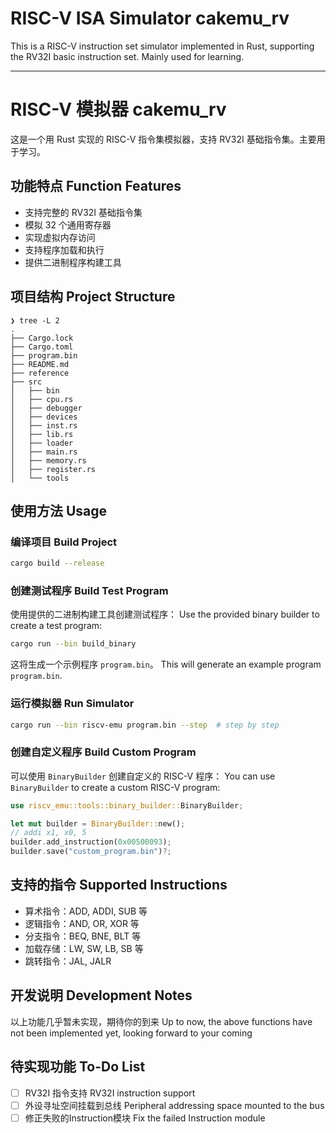 # RISC-V ISA Simulator cakemu_rv

This is a RISC-V instruction set simulator implemented in Rust, supporting the RV32I basic instruction set. Mainly used for learning.

---

# RISC-V 模拟器 cakemu_rv

这是一个用 Rust 实现的 RISC-V 指令集模拟器，支持 RV32I 基础指令集。主要用于学习。

## 功能特点  Function Features

- 支持完整的 RV32I 基础指令集
- 模拟 32 个通用寄存器
- 实现虚拟内存访问
- 支持程序加载和执行
- 提供二进制程序构建工具

## 项目结构  Project Structure

```
❯ tree -L 2
.
├── Cargo.lock
├── Cargo.toml
├── program.bin
├── README.md
├── reference
├── src
│   ├── bin
│   ├── cpu.rs
│   ├── debugger
│   ├── devices
│   ├── inst.rs
│   ├── lib.rs
│   ├── loader
│   ├── main.rs
│   ├── memory.rs
│   ├── register.rs
│   └── tools

```

## 使用方法  Usage

### 编译项目  Build Project

```bash
cargo build --release
```

### 创建测试程序  Build Test Program

使用提供的二进制构建工具创建测试程序：
Use the provided binary builder to create a test program:

```bash
cargo run --bin build_binary
```

这将生成一个示例程序 `program.bin`。
This will generate an example program `program.bin`.

### 运行模拟器  Run Simulator

```bash
cargo run --bin riscv-emu program.bin --step  # step by step 
```

### 创建自定义程序  Build Custom Program

可以使用 `BinaryBuilder` 创建自定义的 RISC-V 程序：
You can use `BinaryBuilder` to create a custom RISC-V program:

```rust
use riscv_emu::tools::binary_builder::BinaryBuilder;

let mut builder = BinaryBuilder::new();
// addi x1, x0, 5
builder.add_instruction(0x00500093);
builder.save("custom_program.bin")?;
```

## 支持的指令  Supported Instructions

- 算术指令：ADD, ADDI, SUB 等
- 逻辑指令：AND, OR, XOR 等
- 分支指令：BEQ, BNE, BLT 等
- 加载存储：LW, SW, LB, SB 等
- 跳转指令：JAL, JALR

## 开发说明  Development Notes

以上功能几乎暂未实现，期待你的到来
Up to now, the above functions have not been implemented yet, looking forward to your coming

## 待实现功能  To-Do List

- [ ] RV32I 指令支持  RV32I instruction support
- [ ] 外设寻址空间挂载到总线  Peripheral addressing space mounted to the bus
- [ ] 修正失败的Instruction模块  Fix the failed Instruction module
